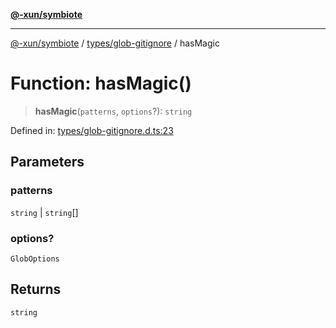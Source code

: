 [**@-xun/symbiote**](../../../README.md)

***

[@-xun/symbiote](../../../README.md) / [types/glob-gitignore](../README.md) / hasMagic

# Function: hasMagic()

> **hasMagic**(`patterns`, `options`?): `string`

Defined in: [types/glob-gitignore.d.ts:23](https://github.com/Xunnamius/symbiote/blob/93db40a191a3211953c897ee68551b6408725320/types/glob-gitignore.d.ts#L23)

## Parameters

### patterns

`string` | `string`[]

### options?

`GlobOptions`

## Returns

`string`
